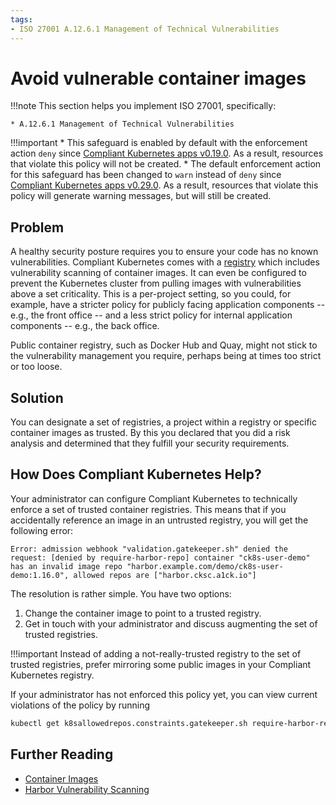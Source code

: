 ```yaml
---
tags:
- ISO 27001 A.12.6.1 Management of Technical Vulnerabilities
---
```

<!--
Note to contributors: Aim for the following format.

* Title: Highlight benefit to Application Developer
* Context
* Problem
* Solution
* Error
* Resolution
-->

# Avoid vulnerable container images

!!!note
    This section helps you implement ISO 27001, specifically:

    * A.12.6.1 Management of Technical Vulnerabilities

!!!important
    * This safeguard is enabled by default with the enforcement action `deny` since [Compliant Kubernetes apps v0.19.0](../../release-notes/ck8s.md#v0190). As a result, resources that violate this policy will not be created.
    * The default enforcement action for this safeguard has been changed to `warn` instead of `deny` since [Compliant Kubernetes apps v0.29.0](../../release-notes/ck8s.md#v0290). As a result, resources that violate this policy will generate warning messages, but will still be created.

## Problem

A healthy security posture requires you to ensure your code has no known vulnerabilities. Compliant Kubernetes comes with a [registry](../registry.md) which includes vulnerability scanning of container images. It can even be configured to prevent the Kubernetes cluster from pulling images with vulnerabilities above a set criticality. This is a per-project setting, so you could, for example, have a stricter policy for publicly facing application components -- e.g., the front office -- and a less strict policy for internal application components -- e.g., the back office.

Public container registry, such as Docker Hub and Quay, might not stick to the vulnerability management you require, perhaps being at times too strict or too loose.

## Solution

You can designate a set of registries, a project within a registry or specific container images as trusted. By this you declared that you did a risk analysis and determined that they fulfill your security requirements.

## How Does Compliant Kubernetes Help?

Your administrator can configure Compliant Kubernetes to technically enforce a set of trusted container registries. This means that if you accidentally reference an image in an untrusted registry, you will get the following error:

```error
Error: admission webhook "validation.gatekeeper.sh" denied the request: [denied by require-harbor-repo] container "ck8s-user-demo" has an invalid image repo "harbor.example.com/demo/ck8s-user-demo:1.16.0", allowed repos are ["harbor.cksc.a1ck.io"]
```

The resolution is rather simple. You have two options:

1. Change the container image to point to a trusted registry.
2. Get in touch with your administrator and discuss augmenting the set of trusted registries.

!!!important
    Instead of adding a not-really-trusted registry to the set of trusted registries, prefer mirroring some public images in your Compliant Kubernetes registry.

If your administrator has not enforced this policy yet, you can view current violations of the policy by running
```bash
kubectl get k8sallowedrepos.constraints.gatekeeper.sh require-harbor-repo -ojson | jq .status.violations
```

## Further Reading

* [Container Images](https://kubernetes.io/docs/concepts/containers/images/)
* [Harbor Vulnerability Scanning](https://goharbor.io/docs/2.4.0/administration/vulnerability-scanning/)
